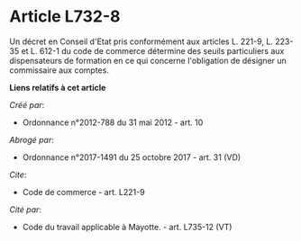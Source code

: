 # Article L732-8

Un décret en Conseil d'Etat pris conformément aux articles L. 221-9, L. 223-35 et L. 612-1 du code de commerce détermine des
seuils particuliers aux dispensateurs de formation en ce qui concerne l'obligation de désigner un commissaire aux comptes.

**Liens relatifs à cet article**

_Créé par_:

  - Ordonnance n°2012-788 du 31 mai 2012 - art. 10

_Abrogé par_:

  - Ordonnance n°2017-1491 du 25 octobre 2017 - art. 31 (VD)

_Cite_:

  - Code de commerce - art. L221-9

_Cité par_:

  - Code du travail applicable à Mayotte. - art. L735-12 (VT)
